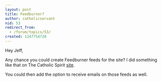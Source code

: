```yaml
---
layout: post
title: Feedburner?
author: catholicservant
nid: 53
redirect_from:
  - /forum/topics/53/
created: 1247754720
---
```

<p>Hey Jeff,</p>
<p>Any chance you could create Feedburner feeds for the site? I did something like that on The Catholic Spirit <a href="http://thecatholicspirit.com/index.php?option=com_content&amp;task=view&amp;id=2146&amp;Itemid=395">site</a>.</p>
<p>You could then add the option to receive emails on those feeds as well.</p>
<p>&nbsp;</p>
